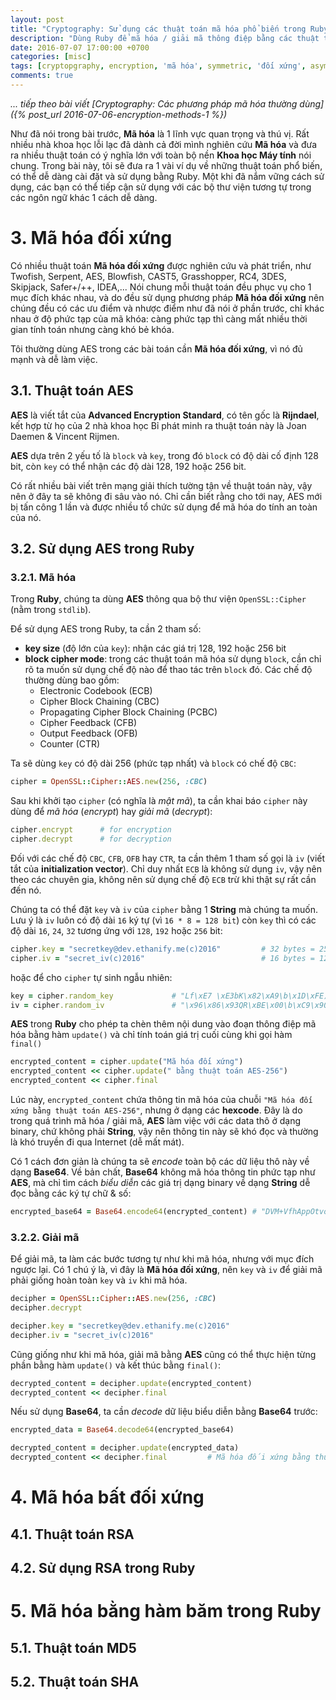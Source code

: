 ```yaml
---
layout: post
title: "Cryptography: Sử dụng các thuật toán mã hóa phổ biến trong Ruby"
description: "Dùng Ruby để mã hóa / giải mã thông điệp bằng các thuật toán phổ biến: AES, RSA, MD5, SHA"
date: 2016-07-07 17:00:00 +0700
categories: [misc]
tags: [cryptopgraphy, encryption, 'mã hóa', symmetric, 'đối xứng', asymmetric, 'bất đối xứng', hash, 'hàm băm', md5, sha, aes, digest]
comments: true
---
```


*... tiếp theo bài viết [Cryptography: Các phương pháp mã hóa thường dùng]({% post_url 2016-07-06-encryption-methods-1 %})*

Như đã nói trong bài trước, **Mã hóa** là 1 lĩnh vực quan trọng và thú vị. Rất nhiều nhà khoa học lỗi lạc đã dành cả đời mình nghiên cứu **Mã hóa** và đưa ra nhiều thuật toán có ý nghĩa lớn với toàn bộ nền **Khoa học Máy tính** nói chung. Trong bài này, tôi sẽ đưa ra 1 vài ví dụ về những thuật toán phổ biến, có thể dễ dàng cài đặt và sử dụng bằng Ruby. Một khi đã nắm vững cách sử dụng, các bạn có thể tiếp cận sử dụng với các bộ thư viện tương tự trong các ngôn ngữ khác 1 cách dễ dàng.

# 3. Mã hóa đối xứng #

Có nhiều thuật toán **Mã hóa đối xứng** được nghiên cứu và phát triển, như  Twofish, Serpent, AES, Blowfish, CAST5, Grasshopper, RC4, 3DES, Skipjack, Safer+/++, IDEA,... Nói chung mỗi thuật toán đều phục vụ cho 1 mục đích khác nhau, và do đều sử dụng phương pháp **Mã hóa đối xứng** nên chúng đều có các ưu điểm và nhược điểm như đã nói ở phần trước, chỉ khác nhau ở độ phức tạp của mã khóa: càng phức tạp thì càng mất nhiều thời gian tính toán nhưng càng khó bẻ khóa.

Tôi thường dùng AES trong các bài toán cần **Mã hóa đối xứng**, vì nó đủ mạnh và dễ làm việc.

## 3.1. Thuật toán AES ##

**AES** là viết tắt của **Advanced Encryption Standard**, có tên gốc là **Rijndael**, kết hợp từ họ của 2 nhà khoa học Bỉ phát minh ra thuật toán này là Joan Daemen & Vincent Rijmen.

**AES** dựa trên 2 yếu tố là `block` và `key`, trong đó `block` có độ dài cố định 128 bit, còn `key` có thể nhận các độ dài 128, 192 hoặc 256 bit.

Có rất nhiều bài viết trên mạng giải thích tường tận về thuật toán này, vậy nên ở đây ta sẽ không đi sâu vào nó. Chỉ cần biết rằng cho tới nay, AES mới bị tấn công 1 lần và được nhiều tổ chức sử dụng để mã hóa do tính an toàn của nó.

## 3.2. Sử dụng AES trong Ruby ##

### 3.2.1. Mã hóa ###

Trong **Ruby**, chúng ta dùng **AES** thông qua bộ thư viện `OpenSSL::Cipher` (nằm trong `stdlib`).

Để sử dụng AES trong Ruby, ta cần 2 tham số:

* **key size** (độ lớn của `key`): nhận các giá trị 128, 192 hoặc 256 bit
* **block cipher mode**: trong các thuật toán mã hóa sử dụng `block`, cần chỉ rõ ta muốn sử dụng chế độ nào để thao tác trên `block` đó. Các chế độ thường dùng bao gồm:
    - Electronic Codebook (ECB)
    - Cipher Block Chaining (CBC)
    - Propagating Cipher Block Chaining (PCBC)
    - Cipher Feedback (CFB)
    - Output Feedback (OFB)
    - Counter (CTR)

Ta sẽ dùng `key` có độ dài 256 (phức tạp nhất) và `block` có chế độ `CBC`:

```ruby
cipher = OpenSSL::Cipher::AES.new(256, :CBC)
```

Sau khi khởi tạo `cipher` (có nghĩa là *mật mã*), ta cần khai báo `cipher` này dùng để *mã hóa* (*encrypt*) hay *giải mã* (*decrypt*):

```ruby
cipher.encrypt      # for encryption
cipher.decrypt      # for decryption
```

Đối với các chế độ `CBC`, `CFB`, `OFB` hay `CTR`, ta cần thêm 1 tham số gọi là `iv` (viết tắt của **initialization vector**). Chỉ duy nhất `ECB` là không sử dụng `iv`, vậy nên theo các chuyên gia, không nên sử dụng chế độ `ECB` trừ khi thật sự rất cần đến nó.

Chúng ta có thể đặt `key` và `iv` của `cipher` bằng 1 **String** mà chúng ta muốn. Lưu ý là `iv` luôn có độ dài `16` ký tự (vì `16 * 8 = 128 bit`) còn `key` thì có các độ dài `16`, `24`, `32` tương ứng với `128`, `192` hoặc `256` bit:

```ruby
cipher.key = "secretkey@dev.ethanify.me(c)2016"         # 32 bytes = 256 bits
cipher.iv = "secret_iv(c)2016"                          # 16 bytes = 128 bits
```

hoặc để cho `cipher` tự sinh ngẫu nhiên:

```ruby
key = cipher.random_key             # "Lf\xE7 \xE3bK\x82\xA9\b\x1D\xFE){\x7F\xB9\x94\x9D\xBDc\x99\xBB\x0E\x15B@\xB9\xBE \xC31d"
iv = cipher.random_iv               # "\x96\x86\x93QR\xBE\x00\b\xC9\x90\x18\xF0H\xFB]\f"
```

**AES** trong **Ruby** cho phép ta chèn thêm nội dung vào đoạn thông điệp mã hóa bằng hàm `update()` và chỉ tính toán giá trị cuối cùng khi gọi hàm `final()`

```ruby
encrypted_content = cipher.update("Mã hóa đối xứng")
encrypted_content << cipher.update(" bằng thuật toán AES-256")
encrypted_content << cipher.final
```

Lúc này, `encrypted_content` chứa thông tin mã hóa của chuỗi `"Mã hóa đối xứng bằng thuật toán AES-256"`, nhưng ở dạng các **hexcode**. Đây là do trong quá trình mã hóa / giải mã, **AES** làm việc với các data thô ở dạng binary, chứ không phải **String**, vậy nên thông tin này sẽ khó đọc và thường là khó truyền đi qua Internet (dễ mất mát).

Có 1 cách đơn giản là chúng ta sẽ *encode* toàn bộ các dữ liệu thô này về dạng **Base64**. Về bản chất, **Base64** không mã hóa thông tin phức tạp như **AES**, mà chỉ tìm cách *biểu diễn* các giá trị dạng binary về dạng **String** dễ đọc bằng các ký tự chữ & số:

```ruby
encrypted_base64 = Base64.encode64(encrypted_content) # "DVM+VfhAppOtvolyq9WWhFs7AT7skg5RpsN5YVZs33J5Wr/7nUb1IEFPSfeK\n6UGCsDpN1jQbhwayk4gXiEtUgw==\n"
```

### 3.2.2. Giải mã ###

Để giải mã, ta làm các bước tương tự như khi mã hóa, nhưng với mục đích ngược lại. Có 1 chú ý là, vì đây là **Mã hóa đối xứng**, nên `key` và `iv` để giải mã phải giống hoàn toàn `key` và `iv` khi mã hóa.

```ruby
decipher = OpenSSL::Cipher::AES.new(256, :CBC)
decipher.decrypt

decipher.key = "secretkey@dev.ethanify.me(c)2016"
decipher.iv = "secret_iv(c)2016"
```

Cũng giống như khi mã hóa, giải mã bằng **AES** cũng có thể thực hiện từng phần bằng hàm `update()` và kết thúc bằng `final()`:

```ruby
decrypted_content = decipher.update(encrypted_content)
decrypted_content << decipher.final
```

Nếu sử dụng **Base64**, ta cần *decode* dữ liệu biểu diễn bằng **Base64** trước:

```ruby
encrypted_data = Base64.decode64(encrypted_base64)

decrypted_content = decipher.update(encrypted_data)
decrypted_content << decipher.final         # Mã hóa đối xứng bằng thuật toán AES-256
```

# 4. Mã hóa bất đối xứng #

## 4.1. Thuật toán RSA ##

## 4.2. Sử dụng RSA trong Ruby ##

# 5. Mã hóa bằng hàm băm trong Ruby #

## 5.1. Thuật toán MD5 ##

## 5.2. Thuật toán SHA ##